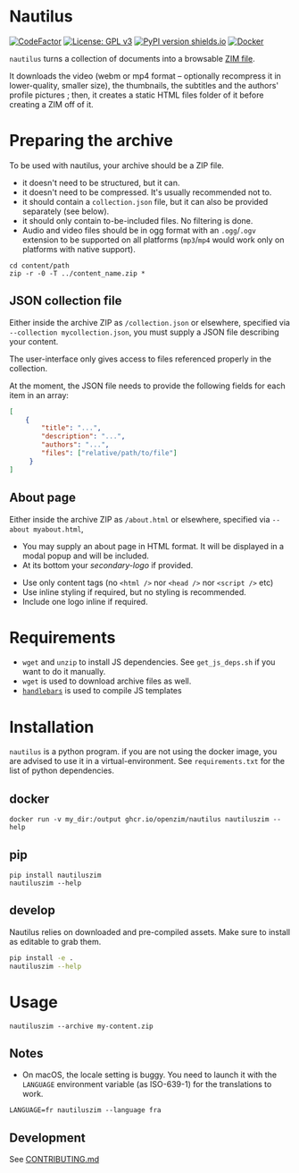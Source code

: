 Nautilus
=============

[![CodeFactor](https://www.codefactor.io/repository/github/openzim/nautilus/badge)](https://www.codefactor.io/repository/github/openzim/nautilus)
[![License: GPL v3](https://img.shields.io/badge/License-GPLv3-blue.svg)](https://www.gnu.org/licenses/gpl-3.0)
[![PyPI version shields.io](https://img.shields.io/pypi/v/nautiluszim.svg)](https://pypi.org/project/nautiluszim/)
[![Docker](https://ghcr-badge.deta.dev/openzim/nautilus/latest_tag?label=docker)](https://ghcr.io/openzim/nautilus)

`nautilus` turns a collection of documents into a browsable [ZIM file](https://openzim.org).

It downloads the video (webm or mp4 format – optionally recompress it in lower-quality, smaller size), the thumbnails, the subtitles and the authors' profile pictures ; then, it creates a static HTML files folder of it before creating a ZIM off of it.

# Preparing the archive

To be used with nautilus, your archive should be a ZIP file.
* it doesn't need to be structured, but it can.
* it doesn't need to be compressed. It's usually recommended not to.
* it should contain a `collection.json` file, but it can also be provided separately (see below).
* it should only contain to-be-included files. No filtering is done.
* Audio and video files should be in ogg format with an `.ogg`/`.ogv` extension to be supported on all platforms (`mp3`/`mp4` would work only on platforms with native support).

```
cd content/path
zip -r -0 -T ../content_name.zip *
```

## JSON collection file

Either inside the archive ZIP as `/collection.json` or elsewhere, 
specified via `--collection mycollection.json`, you must supply a JSON file describing your content.

The user-interface only gives access to files referenced properly in the collection.

At the moment, the JSON file needs to provide the following fields for each item in an array:

``` JSON
[
    {
        "title": "...",
        "description": "...",
        "authors": "...",
        "files": ["relative/path/to/file"]
     }
]
```

## About page

Either inside the archive ZIP as `/about.html` or elsewhere, specified via `--about myabout.html`,

- You may supply an about page in HTML format. It will be displayed in a modal popup and will be included.
- At its bottom your *secondary-logo* if provided.

* Use only content tags (no `<html />` nor `<head />` nor `<script />` etc)
* Use inline styling if required, but no styling is recommended.
* Include one logo inline if required.

# Requirements

* `wget` and `unzip` to install JS dependencies. See `get_js_deps.sh` if you want to do it manually.
* `wget` is used to download archive files as well.
* [`handlebars`](https://handlebarsjs.com) is used to compile JS templates

# Installation

`nautilus` is a python program. if you are not using the docker image, you are advised to use it in a virtual-environment. See `requirements.txt` for the list of python dependencies.

## docker

```
docker run -v my_dir:/output ghcr.io/openzim/nautilus nautiluszim --help
```

## pip

```
pip install nautiluszim
nautiluszim --help
```

## develop

Nautilus relies on downloaded and pre-compiled assets. Make sure to install as editable to grab them.

```sh
pip install -e .
nautiluszim --help
```

# Usage

```
nautiluszim --archive my-content.zip
```

## Notes

* On macOS, the locale setting is buggy. You need to launch it with the `LANGUAGE` environment variable (as ISO-639-1) for the translations to work.

```
LANGUAGE=fr nautiluszim --language fra
```

## Development

See [CONTRIBUTING.md](CONTRIBUTING.md)
